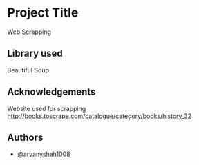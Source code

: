 # Project Title
Web Scrapping
## Library used
Beautiful Soup

## Acknowledgements

Website used for scrapping
http://books.toscrape.com/catalogue/category/books/history_32
## Authors

- [@aryanyshah1008](https://github.com/aryk18)
